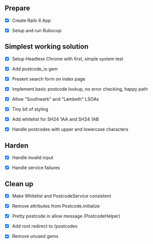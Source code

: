 ## Prepare

- [x] Create Rails 6 App
- [x] Setup and run Rubocop


## Simplest working solution

- [x] Setup Headless Chrome with first, simple system test
- [x] Add postcode_io gem
- [x] Present search form on index page
- [x] Implement basic postcode lookup, no error checking, happy path
- [x] Allow "Southwark" and "Lambeth" LSOAs
- [x] Tiny bit of styling
- [x] Add whitelist for SH24 1AA and SH24 1AB
- [x] Handle postcodes with upper and lowercase characters


## Harden

- [x] Handle invalid input
- [x] Handle service failures


## Clean up

- [x] Make Whitelist and PostcodeService consistent
- [x] Remove attributes from Postcode.initialize
- [x] Pretty postcode in allow message (PostcodeHelper)
- [x] Add root redirect to /postcodes
- [x] Remove unused gems

